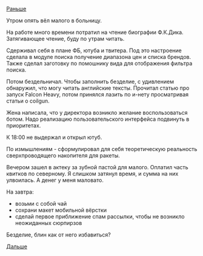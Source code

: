 [Раньше](2018.02.12.md)

Утром опять вёл малого в больницу.

На работе много времени потратил на чтение биографии Ф.К.Дика. Затягивающее чтение, буду по утрам читать.

Сдерживал себя в плане ФБ, ютуба и твитера. Под это настроение сделала в модуле поиска получение диапазона цен и списка брендов. Также сделал заготовку по помошнику вида для отображения фильтра поиска.

Потом бездельничал. Чтобы заполнить безделие, с удивлением обнаружил, что могу читать английские тексты. Прочитал статью про запуск Falcon Heavy, потом принялся лазить по и-нету просматривая статьи о coilgun.

Жена написала, что у директора возникло желание воспользоваться ботом. Надо реализацию пользовательского интерфейса подвинуть в приоритетах.

К 18:00 не выдержал и открыл ютуб.

По измышлениям - сформулировал для себя теоретическую реальность сверхпроводящего накопителя для ракеты.

Вечером зашел в актеку за зубной пастой для малого. Оплатил часть квитков по северному. Я слишком затянул время, и сумма на них улвоилась. А денег у меня маловато. 

На завтра:
  * возьми с собой чай
  * сохрани макет мобильной вёрстки
  * сделай первое приближение спам рассылки, чтобы не возникло неожиданных сюрпирзов

Безделие, блин как от него избавиться?

[Дальше](2018.02.14.md)